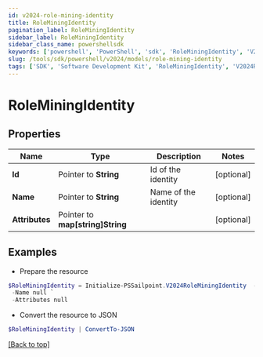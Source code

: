 ```yaml
---
id: v2024-role-mining-identity
title: RoleMiningIdentity
pagination_label: RoleMiningIdentity
sidebar_label: RoleMiningIdentity
sidebar_class_name: powershellsdk
keywords: ['powershell', 'PowerShell', 'sdk', 'RoleMiningIdentity', 'V2024RoleMiningIdentity'] 
slug: /tools/sdk/powershell/v2024/models/role-mining-identity
tags: ['SDK', 'Software Development Kit', 'RoleMiningIdentity', 'V2024RoleMiningIdentity']
---
```



# RoleMiningIdentity

## Properties

Name | Type | Description | Notes
------------ | ------------- | ------------- | -------------
**Id** |  Pointer to **String** | Id of the identity | [optional] 
**Name** |  Pointer to **String** | Name of the identity | [optional] 
**Attributes** |  Pointer to **map[string]String** |  | [optional] 

## Examples

- Prepare the resource
```powershell
$RoleMiningIdentity = Initialize-PSSailpoint.V2024RoleMiningIdentity  -Id null `
 -Name null `
 -Attributes null
```

- Convert the resource to JSON
```powershell
$RoleMiningIdentity | ConvertTo-JSON
```


[[Back to top]](#) 

